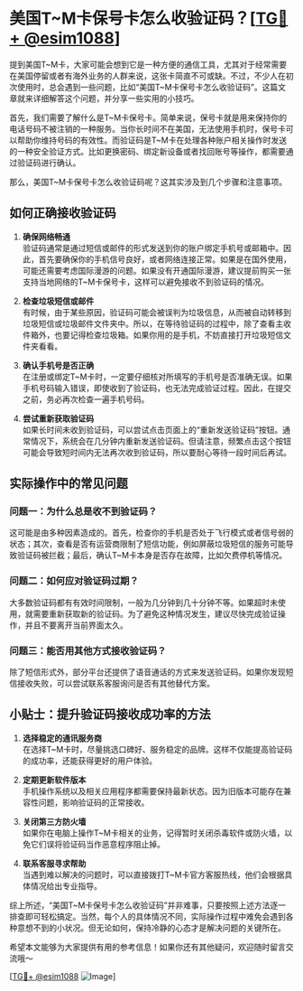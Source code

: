 # 美国T~M卡保号卡怎么收验证码？[[TG💪+ @esim1088](https://t.me/s/esim1088)]

提到美国T~M卡，大家可能会想到它是一种方便的通信工具，尤其对于经常需要在美国停留或者有海外业务的人群来说，这张卡简直不可或缺。不过，不少人在初次使用时，总会遇到一些问题，比如“美国T~M卡保号卡怎么收验证码”。这篇文章就来详细解答这个问题，并分享一些实用的小技巧。

首先，我们需要了解什么是T~M卡保号卡。简单来说，保号卡就是用来保持你的电话号码不被注销的一种服务。当你长时间不在美国，无法使用手机时，保号卡可以帮助你维持号码的有效性。而验证码是T~M卡在处理各种账户相关操作时发送的一种安全验证方式。比如更换密码、绑定新设备或者找回账号等操作，都需要通过验证码进行确认。

那么，美国T~M卡保号卡怎么收验证码呢？这其实涉及到几个步骤和注意事项。

## 如何正确接收验证码

1. **确保网络畅通**  
   验证码通常是通过短信或邮件的形式发送到你的账户绑定手机号或邮箱中。因此，首先要确保你的手机信号良好，或者网络连接正常。如果是在国外使用，可能还需要考虑国际漫游的问题。如果没有开通国际漫游，建议提前购买一张支持当地网络的T~M卡保号卡，这样可以避免接收不到验证码的情况。

2. **检查垃圾短信或邮件**  
   有时候，由于某些原因，验证码可能会被误判为垃圾信息，从而被自动转移到垃圾短信或垃圾邮件文件夹中。所以，在等待验证码的过程中，除了查看主收件箱外，也要记得检查垃圾箱。如果你用的是手机，不妨直接打开垃圾短信文件夹看看。

3. **确认手机号是否正确**  
   在注册或绑定T~M卡时，一定要仔细核对所填写的手机号是否准确无误。如果手机号码输入错误，即使收到了验证码，也无法完成验证过程。因此，在提交之前，务必再次检查一遍手机号码。

4. **尝试重新获取验证码**  
   如果长时间未收到验证码，可以尝试点击页面上的“重新发送验证码”按钮。通常情况下，系统会在几分钟内重新发送验证码。但请注意，频繁点击这个按钮可能会导致短时间内无法再次收到验证码，所以要耐心等待一段时间后再试。

## 实际操作中的常见问题

### 问题一：为什么总是收不到验证码？
这可能是由多种因素造成的。首先，检查你的手机是否处于飞行模式或者信号弱的状态；其次，查看是否有运营商限制了短信功能，例如屏蔽垃圾短信的服务可能导致验证码被拦截；最后，确认T~M卡本身是否存在故障，比如欠费停机等情况。

### 问题二：如何应对验证码过期？
大多数验证码都有有效时间限制，一般为几分钟到几十分钟不等。如果超时未使用，就需要重新获取新的验证码。为了避免这种情况发生，建议尽快完成验证操作，并且不要离开当前界面太久。

### 问题三：能否用其他方式接收验证码？
除了短信形式外，部分平台还提供了语音通话的方式来发送验证码。如果你发现短信接收失败，可以尝试联系客服询问是否有其他替代方案。

## 小贴士：提升验证码接收成功率的方法

1. **选择稳定的通讯服务商**  
   在选择T~M卡时，尽量挑选口碑好、服务稳定的品牌。这样不仅能提高验证码的成功率，还能获得更好的用户体验。

2. **定期更新软件版本**  
   手机操作系统以及相关应用程序都需要保持最新状态。因为旧版本可能存在兼容性问题，影响验证码的正常接收。

3. **关闭第三方防火墙**  
   如果你在电脑上操作T~M卡相关的业务，记得暂时关闭杀毒软件或防火墙，以免它们误将验证码当作恶意程序阻止掉。

4. **联系客服寻求帮助**  
   当遇到难以解决的问题时，可以直接拨打T~M卡官方客服热线，他们会根据具体情况给出专业指导。

综上所述，“美国T~M卡保号卡怎么收验证码”并非难事，只要按照上述方法逐一排查即可轻松搞定。当然，每个人的具体情况不同，实际操作过程中难免会遇到各种意想不到的小状况。但无论如何，保持冷静的心态才是解决问题的关键所在。

希望本文能够为大家提供有用的参考信息！如果你还有其他疑问，欢迎随时留言交流哦～

[[TG💪+ @esim1088](https://t.me/s/esim1088) ![Image](https://i.postimg.cc/4NQfJmqS/Snipaste-2025-05-13-00-14-12.png)]